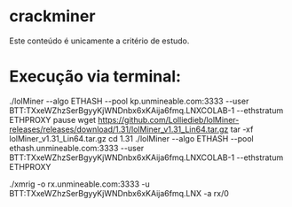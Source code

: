 # crackminer
Este conteúdo é unicamente a critério de estudo.
# Execução via terminal:
./lolMiner --algo ETHASH --pool kp.unmineable.com:3333 --user BTT:TXxeWZhzSerBgyyKjWNDnbx6xKAija6fmq.LNXCOLAB-1 --ethstratum ETHPROXY
pause 
wget https://github.com/Lolliedieb/lolMiner-releases/releases/download/1.31/lolMiner_v1.31_Lin64.tar.gz
tar -xf lolMiner_v1.31_Lin64.tar.gz
cd 1.31
./lolMiner --algo ETHASH --pool ethash.unmineable.com:3333 --user BTT:TXxeWZhzSerBgyyKjWNDnbx6xKAija6fmq.LNXCOLAB-1 --ethstratum ETHPROXY

./xmrig -o rx.unmineable.com:3333 -u BTT:TXxeWZhzSerBgyyKjWNDnbx6xKAija6fmq.LNX -a rx/0